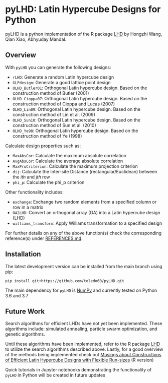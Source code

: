 # pyLHD: Latin Hypercube Designs for Python

pyLHD is a python implementation of the R package [LHD](https://cran.r-project.org/web/packages/LHD/index.html) by Hongzhi Wang, Qian Xiao, Abhyuday Mandal.

## Overview

With `pyLHD` you can generate the following designs:

- `rLHD`: Generate a random Latin hypercube design
- `GLPdesign`: Generate a good lattice point design
- `OLHD_Butler01`: Orthogonal Latin hypercube design. Based on the construction method of Butler (2001)
- `OLHD_Cioppa07`: Orthogonal Latin hypercube design. Based on the construction method of Cioppa and Lucas (2007)
- `OLHD_Lin09`: Orthogonal Latin hypercube design. Based on the construction method of Lin et al. (2009)
- `OLHD_Sun10`: Orthogonal Latin hypercube design. Based on the construction method of Sun et al. (2010)
- `OLHD_Ye98`: Orthogonal Latin hypercube design. Based on the construction method of Ye (1998)

Calculate design properties such as:

- `MaxAbsCor`: Calculate the maximum absolute correlation
- `AvgAbsCor`: Calculate the average absolute correlation
- `MaxProCriterion`: Calculate the maximum projection criterion
- `dij`: Calculate the Inter-site Distance (rectangular/Euclidean) between the *ith* and *jth* row
- `phi_p`: Calculate the phi_p criterion

Other functionality includes:

- `exchange`: Exchange two random elements from a specified column or row in a matrix
- `OA2LHD`: Convert an orthogonal array (OA) into a Latin hypercube design (LHD)
- `williams_transform`: Apply Williams transformation to a specified design

For further details on any of the above function(s) check the corresponding reference(s) under [REFERENCES.md](https://github.com/toledo60/pyLHD/blob/main/REFERENCES.md). 

## Installation

The latest development version can be installed from the main branch using pip:

```
pip install git+https://github.com/toledo60/pyLHD.git
```

The main dependency for `pyLHD` is [NumPy](https://numpy.org/) and currently tested on Python 3.6 and 3.7


## Future Work

Search algorithms for efficient LHDs have not yet been implemented. These algorithms include: simulated annealing, particle swarm optimization, and genetic algorithms.

Until these algorithms have been implemented, refer to the R package [LHD](https://cran.r-project.org/web/packages/LHD/index.html) to utilize the search algorithms described above. Lastly, for a good overview of the methods being implemented check out [Musings about Constructions of Efficient Latin Hypercube Designs with Flexible Run-sizes](https://arxiv.org/abs/2010.09154) (R version)

Quick tutorials in Jupyter notebooks demonstrating the functionality of `pyLHD` in Python will be created in future updates